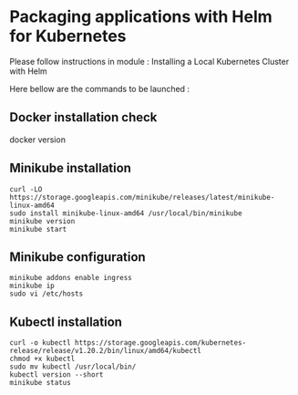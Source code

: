 # Packaging applications with Helm for Kubernetes
 
Please follow instructions in module : Installing a Local Kubernetes Cluster with Helm

Here bellow are the commands to be launched :

## Docker installation check
docker version

## Minikube installation
```
curl -LO https://storage.googleapis.com/minikube/releases/latest/minikube-linux-amd64
sudo install minikube-linux-amd64 /usr/local/bin/minikube
minikube version
minikube start
```

## Minikube configuration
```
minikube addons enable ingress
minikube ip
sudo vi /etc/hosts
```

## Kubectl installation
```
curl -o kubectl https://storage.googleapis.com/kubernetes-release/release/v1.20.2/bin/linux/amd64/kubectl
chmod +x kubectl
sudo mv kubectl /usr/local/bin/
kubectl version --short
minikube status
```


